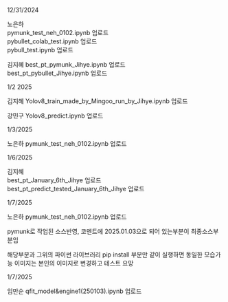 12/31/2024    
   
노은하    
pymunk_test_neh_0102.ipynb 업로드   
pybullet_colab_test.ipynb 업로드    
pybull_test.ipynb 업로드    

김지혜 
best_pt_pymunk_Jihye.ipynb 업로드         
best_pt_pybullet_Jihye.ipynb 업로드    
   
1/2 2025

김지혜 
Yolov8_train_made_by_Mingoo_run_by_Jihye.ipynb 업로드     

강민구 
Yolov8_predict.ipynb 업로드

1/3/2025

노은하
pymunk_test_neh_0102.ipynb 업로드
   
1/6/2025      

김지혜    
best_pt_January_6th_Jihye 업로드   
best_pt_predict_tested_January_6th_Jihye 업로드    
   
1/7/2025
   
노은하
pymunk_test_neh_0102.ipynb 업로드

pymunk로 작업된 소스반영, 코멘트에 2025.01.03으로 되어 있는부분이 최종소스부분임

해당부분과 그위의 파이썬 라이브러리 pip install 부분만 같이 실행하면 동일한 모습가능
이미지는 본인의 이미지로 변경하고 테스트 요망
   
1/7/2025
   
임만순
qfit_model&engine1(250103).ipynb 업로드   

